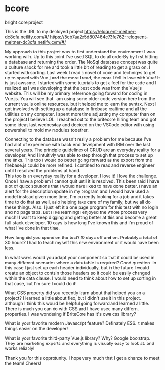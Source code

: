# bcore
bright core project

This is the URL to my deployed project
https://eloquent-meitner-dc8cfa.netlify.com/#/
https://5cb7aa2e5d807464c73fe762--eloquent-meitner-dc8cfa.netlify.com/#/

My approach to this project was to first understand the environment I was working with.  Up to this point I've used SQL to do all orderBy 
by first hitting a database and returning the order.  The NoSql database concept was quite a culture shock for me and took a little bit of reading to get a grasp on.  I started with sorting.  Last week I read a novel of code and techniqes to get up to speed with Vue.j and the more I read, the more I fell in love with Vue!  It is just awsome. I started with some tutorials to get a feel for the code and I realized as I was developing that the best code was from the Vue.js website.  This will be my primary reference going forward for coding in Vue.js.  You will see that I am using some older code version here from the current vue.js online resources, but it helped me to learn the syntax.  Next I got involved with setting up a database in firebase realtime and all the utilities on my computer.  I spent more time adjusting my computer than on the project I believe LOL.  I reached out to the britecore hiring team and got some ideas last wednesday and decided on the VSCode editor with using powershell to mold my modules together. 

Connecting to the database wasn't really a problem for me because I've had alot of experience with back end develpment with IBM over the last several years.  The principle guidelines of CRUD are an everyday reality for a developer. And I intuitivly was able to step through that process to set up the links.  This too I would do better going forward as the export from the firebase.js could be more refined.
I contined to read and reverse engineer until I resolved the problems at hand.  
This too is an everyday reality for a developer.  I love it!  I love the challenge. Once I have a problem I cannot quit until it is resolved.
This been said I have alot of quick solutions that I would have liked to have done better.  I have an alert for the description update in my program and I would have used a model instead given more time, I'm currently looking for a job and it takes time to do that as well, aslo helping take care of my family, but we all do these things.  Also.  I just left it a one page program for this test with no login and no page tabs.  But I like learning!  I enjoyed the whole process very much!  I want to keep digging and getting better at this and become a great full stack developer.  10 days is how long I've known this and I'm proud of what I've done in that time.

How long did you spend on the test?  10 days off and on.  Probably a total of 30 hours?  I had to teach myself this new environment or it would have been less. 

In what ways would you adapt your component so that it could be used in many different scenarios where a data table is required?
Good question.  In this case I just set up each header individually, but in the future I would create an object to contain those headers so it could be easily changed within the data clause.  I would need to think about how to set up sorting in that case, but I'm sure I could do it!

What CSS property did you recently learn about that helped you on a project?
I learned a little about flex, but I didn't use it in this project.  although I think this would be helpful going forward and learned a little.  There is much you can do with CSS and I have used many differnt properties.  I was wondering if BriteCore has it's own css library?

What is your favorite modern Javascript feature?
Definately ES6.  it makes things easier on the developer!

What is your favorite third-party Vue.js library? Why?
Google bootstrap.  They are marketing experts and everything is visually easy to look at. and works reliably!

Thank you for this opprotunity.  I hope very much that I get a chance to meet the team!  Cheers!

